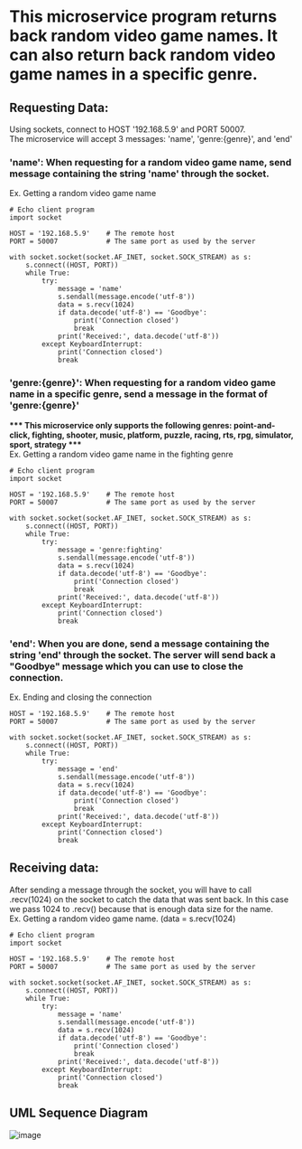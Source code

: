 # This microservice program returns back random video game names. It can also return back random video game names in a specific genre.

## Requesting Data:<br>
  Using sockets, connect to HOST '192.168.5.9' and PORT 50007.<br>
  The microservice will accept 3 messages: 'name', 'genre:{genre}', and 'end'<br>

  ### 'name': When requesting for a random video game name, send message containing the string 'name' through the socket.
  Ex. Getting a random video game name
    
    # Echo client program
    import socket

    HOST = '192.168.5.9'    # The remote host
    PORT = 50007            # The same port as used by the server

    with socket.socket(socket.AF_INET, socket.SOCK_STREAM) as s:
        s.connect((HOST, PORT))
        while True:
            try:
                message = 'name'
                s.sendall(message.encode('utf-8'))
                data = s.recv(1024)
                if data.decode('utf-8') == 'Goodbye':
                    print('Connection closed')
                    break
                print('Received:', data.decode('utf-8'))
            except KeyboardInterrupt:
                print('Connection closed')
                break
  ### 'genre:{genre}': When requesting for a random video game name in a specific genre, send a message in the format of 'genre:{genre}'<br>
  __*** This microservice only supports the following genres: point-and-click, fighting, shooter, music, platform, puzzle, racing, rts, rpg, simulator, sport, strategy ***__<br>
    Ex. Getting a random video game name in the fighting genre<br>
    
    # Echo client program
    import socket

    HOST = '192.168.5.9'    # The remote host
    PORT = 50007            # The same port as used by the server

    with socket.socket(socket.AF_INET, socket.SOCK_STREAM) as s:
        s.connect((HOST, PORT))
        while True:
            try:
                message = 'genre:fighting'
                s.sendall(message.encode('utf-8'))
                data = s.recv(1024)
                if data.decode('utf-8') == 'Goodbye':
                    print('Connection closed')
                    break
                print('Received:', data.decode('utf-8'))
            except KeyboardInterrupt:
                print('Connection closed')
                break
  ### 'end': When you are done, send a message containing the string 'end' through the socket. The server will send back a "Goodbye" message which you can use to close the connection.<br>
  Ex. Ending and closing the connection
    
    HOST = '192.168.5.9'    # The remote host
    PORT = 50007            # The same port as used by the server

    with socket.socket(socket.AF_INET, socket.SOCK_STREAM) as s:
        s.connect((HOST, PORT))
        while True:
            try:
                message = 'end'
                s.sendall(message.encode('utf-8'))
                data = s.recv(1024)
                if data.decode('utf-8') == 'Goodbye':
                    print('Connection closed')
                    break
                print('Received:', data.decode('utf-8'))
            except KeyboardInterrupt:
                print('Connection closed')
                break


## Receiving data:
  After sending a message through the socket, you will have to call .recv(1024) on the socket to catch the data that was sent back. In this case we pass 1024 to .recv() because that is enough data size for the name.<br>
  Ex. Getting a random video game name. (data = s.recv(1024)
    
    # Echo client program
    import socket

    HOST = '192.168.5.9'    # The remote host
    PORT = 50007            # The same port as used by the server

    with socket.socket(socket.AF_INET, socket.SOCK_STREAM) as s:
        s.connect((HOST, PORT))
        while True:
            try:
                message = 'name'
                s.sendall(message.encode('utf-8'))
                data = s.recv(1024)
                if data.decode('utf-8') == 'Goodbye':
                    print('Connection closed')
                    break
                print('Received:', data.decode('utf-8'))
            except KeyboardInterrupt:
                print('Connection closed')
                break
  

## UML Sequence Diagram
![image](https://github.com/edwmai/CS_361-Microservice/assets/102533375/48bbdff7-c4d0-498a-8827-90393938d76e)




